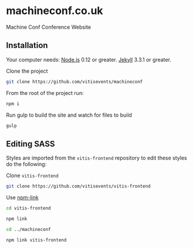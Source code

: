 machineconf.co.uk
==================

Machine Conf Conference Website

## Installation

Your computer needs:
[Node.js](https://nodejs.org/en/) 0.12 or greater.
[Jekyll](https://jekyllrb.com/docs/installation/) 3.3.1 or greater.

Clone the project
```bash
git clone https://github.com/vitisevents/machineconf
```
From the root of the project run:
```bash
npm i
```

Run gulp to build the site and watch for files to build
```bash
gulp
```


## Editing SASS
Styles are imported from the `vitis-frontend` repository to edit these styles do the following:

Clone `vitis-frontend`
```bash
git clone https://github.com/vitisevents/vitis-frontend
```
Use [npm-link](https://docs.npmjs.com/cli/link)
```bash
cd vitis-frontend
```
```bash
npm link
```
```bash
cd ../machineconf
```
```bash
npm link vitis-frontend
```